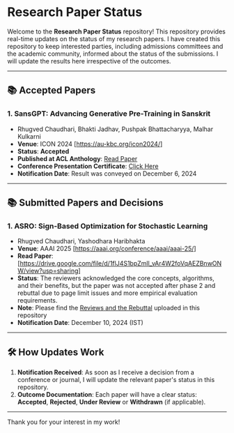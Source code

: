 # Research Paper Status

Welcome to the **Research Paper Status** repository! This repository provides real-time updates on the status of my research papers. I have created this repository to keep interested parties, including admissions committees and the academic community, informed about the status of the submissions. I will update the results here irrespective of the outcomes.

---

## 📚 Accepted Papers

### 1. **SansGPT: Advancing Generative Pre-Training in Sanskrit**
   - Rhugved Chaudhari, Bhakti Jadhav, Pushpak Bhattacharyya, Malhar Kulkarni
   - **Venue**: ICON 2024 [https://au-kbc.org/icon2024/]
   - **Status**: **Accepted**
   - **Published at ACL Anthology**: [Read Paper](https://aclanthology.org/2024.icon-1.50/)
   - **Conference Presentation Certificate**: [Click Here](https://github.com/rhugvedd/Research-Paper-Status/blob/master/ICON%202024%20Certificate%20-%20SansGPT%20-%20Rhugved%20Chaudhari.pdf)
   - **Notification Date**: Result was conveyed on December 6, 2024

---

## 📚 Submitted Papers and Decisions

### 1. **ASRO: Sign-Based Optimization for Stochastic Learning**
   - Rhugved Chaudhari, Yashodhara Haribhakta
   - **Venue**: AAAI 2025 [https://aaai.org/conference/aaai/aaai-25/]
   - **Read Paper**: [https://drive.google.com/file/d/1flJ4S1bpZmll_vAr4W2foVqAEZBnwONW/view?usp=sharing]
   - **Status**: The reviewers acknowledged the core concepts, algorithms, and their benefits, but the paper was not accepted after phase 2 and rebuttal due to page limit issues and more empirical evaluation requirements.
   - **Note**: Please find the [Reviews and the Rebuttal](https://github.com/rhugvedd/Research-Paper-Status/blob/master/OpenReview%20-%20ASRO%20Sign-Based%20Optimization%20for%20Stochastic%20Learning.pdf) uploaded in this repository
   - **Notification Date**: December 10, 2024 (IST)

---

## 🛠️ How Updates Work
1. **Notification Received**: As soon as I receive a decision from a conference or journal, I will update the relevant paper's status in this repository.  
2. **Outcome Documentation**: Each paper will have a clear status: **Accepted**, **Rejected**, **Under Review** or **Withdrawn** (if applicable).

---

Thank you for your interest in my work!
